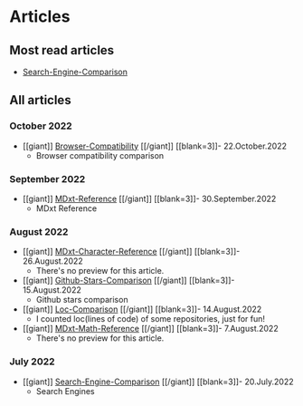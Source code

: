 # Articles

## Most read articles

- [Search-Engine-Comparison](Search-Engine-Comparison.html)

## All articles


### October 2022

- [[giant]] [Browser-Compatibility](Browser-Compatibility.html) [[/giant]] [[blank=3]]- 22.October.2022
  - Browser compatibility comparison

### September 2022

- [[giant]] [MDxt-Reference](MDxt-Reference.html) [[/giant]] [[blank=3]]- 30.September.2022
  - MDxt Reference

### August 2022

- [[giant]] [MDxt-Character-Reference](MDxt-Character-Reference.html) [[/giant]] [[blank=3]]- 26.August.2022
  - There's no preview for this article.
- [[giant]] [Github-Stars-Comparison](Github-Stars-Comparison.html) [[/giant]] [[blank=3]]- 15.August.2022
  - Github stars comparison
- [[giant]] [Loc-Comparison](Loc-Comparison.html) [[/giant]] [[blank=3]]- 14.August.2022
  - I counted loc(lines of code) of some repositories, just for fun!
- [[giant]] [MDxt-Math-Reference](MDxt-Math-Reference.html) [[/giant]] [[blank=3]]- 7.August.2022
  - There's no preview for this article.

### July 2022

- [[giant]] [Search-Engine-Comparison](Search-Engine-Comparison.html) [[/giant]] [[blank=3]]- 20.July.2022
  - Search Engines
